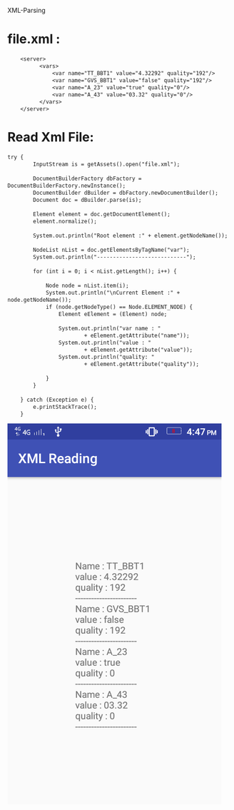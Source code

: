 XML-Parsing 

# file.xml :
<?xml version="1.0"?>
        <server>
              <vars>
                  <var name="TT_BBT1" value="4.32292" quality="192"/>
                  <var name="GVS_BBT1" value="false" quality="192"/>
                  <var name="A_23" value="true" quality="0"/>
                  <var name="A_43" value="03.32" quality="0"/>
              </vars>
        </server>
# Read Xml File:

    try {
            InputStream is = getAssets().open("file.xml");

            DocumentBuilderFactory dbFactory = DocumentBuilderFactory.newInstance();
            DocumentBuilder dBuilder = dbFactory.newDocumentBuilder();
            Document doc = dBuilder.parse(is);

            Element element = doc.getDocumentElement();
            element.normalize();

            System.out.println("Root element :" + element.getNodeName());

            NodeList nList = doc.getElementsByTagName("var");
            System.out.println("----------------------------");

            for (int i = 0; i < nList.getLength(); i++) {

                Node node = nList.item(i);
                System.out.println("\nCurrent Element :" + node.getNodeName());
                if (node.getNodeType() == Node.ELEMENT_NODE) {
                    Element eElement = (Element) node;

                    System.out.println("var name : "
                            + eElement.getAttribute("name"));
                    System.out.println("value : "
                            + eElement.getAttribute("value"));
                    System.out.println("quality: "
                            + eElement.getAttribute("quality"));

                }
            }

        } catch (Exception e) {
            e.printStackTrace();
        }



![](https://raw.githubusercontent.com/Priyanka-Mohanty/XML-Parsing/master/app/src/main/res/drawable/screenshot.png)
